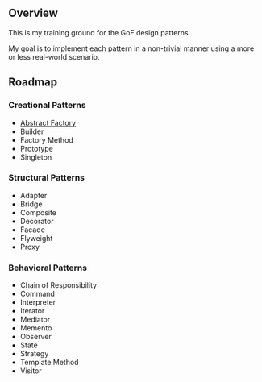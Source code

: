 ## Overview

This is my training ground for the GoF design patterns. 

My goal is to implement each pattern in a non-trivial manner using a more or less real-world scenario.

## Roadmap

### Creational Patterns

* [Abstract Factory](https://github.com/mandlm/DesignPatterns/tree/master/Abstract%20Factory/HouseFactory)
* Builder
* Factory Method
* Prototype
* Singleton

### Structural Patterns

* Adapter
* Bridge
* Composite
* Decorator
* Facade
* Flyweight
* Proxy

### Behavioral Patterns

* Chain of Responsibility
* Command
* Interpreter
* Iterator
* Mediator
* Memento
* Observer
* State
* Strategy
* Template Method
* Visitor
